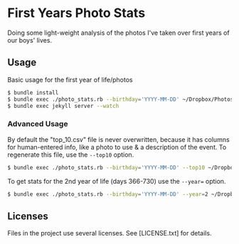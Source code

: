 # First Years Photo Stats

Doing some light-weight analysis of the photos I've taken over first years of our boys' lives.

## Usage

Basic usage for the first year of life/photos

````bash
$ bundle install
$ bundle exec ./photo_stats.rb --birthday='YYYY-MM-DD' ~/Dropbox/Photos/Family\ Photos/
$ bundle exec jekyll server --watch
````

### Advanced Usage

By default the "top_10.csv" file is never overwritten, because it has columns for human-entered info, like a photo to use & a description of the event. To regenerate this file, use the `--top10` option.

````bash
$ bundle exec ./photo_stats.rb --birthday='YYYY-MM-DD' --top10 ~/Dropbox/Photos/Family\ Photos/
````

To get stats for the 2nd year of life (days 366-730) use the `--year=` option.

````bash
$ bundle exec ./photo_stats.rb --birthday='YYYY-MM-DD' --year=2 ~/Dropbox/Photos/Family\ Photos/
````

## Licenses

Files in the project use several licenses. See [LICENSE.txt] for details.